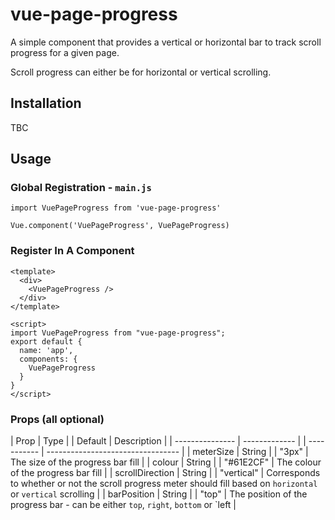 # vue-page-progress

A simple component that provides a vertical or horizontal bar to track scroll progress for a given page.

Scroll progress can either be for horizontal or vertical scrolling.

## Installation

TBC

## Usage

### Global Registration - `main.js`
```vue
import VuePageProgress from 'vue-page-progress'

Vue.component('VuePageProgress', VuePageProgress)
```

### Register In A Component 
```vue
<template>
  <div>
    <VuePageProgress />
  </div>
</template>

<script>
import VuePageProgress from "vue-page-progress";
export default {
  name: 'app',
  components: {
    VuePageProgress
  }
}
</script>
```

### Props (all optional)

| Prop            | Type          | | Default     | Description                       |
| --------------- | ------------- | | ----------- | --------------------------------- |
| meterSize       | String        | | "3px"       | The size of the progress bar fill |
| colour          | String        | | "#61E2CF"   | The colour of the progress bar fill |
| scrollDirection | String        | | "vertical"  | Corresponds to whether or not the scroll progress meter should fill based on `horizontal` or `vertical` scrolling |
| barPosition     | String        | | "top"       | The position of the progress bar - can be either `top`, `right`, `bottom` or `left |